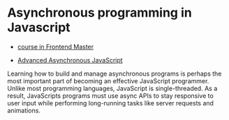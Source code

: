 # Asynchronous programming in Javascript

* [course in Frontend Master](https://frontendmasters.com/courses/asynchronous-javascript/)

* [Advanced Asynchronous JavaScript](https://frontendmasters.com/courses/advanced-async-js/)

Learning how to build and manage asynchronous programs is perhaps the most important part of becoming an effective JavaScript programmer. Unlike most programming languages, JavaScript is single-threaded. As a result, JavaScripts programs must use async APIs to stay responsive to user input while performing long-running tasks like server requests and animations.
